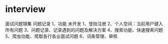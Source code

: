# interview
面试问题锦集
问题记录
1、功能
未开发
1、登陆注册
2、个人空间：当前用户键入所有问题
3、问题记录、记录遇到的问题及解决方案
4、搜索功能、快速搜索问题
5、爬虫功能、爬取各行各业面试问题
6、词条管理、审核
